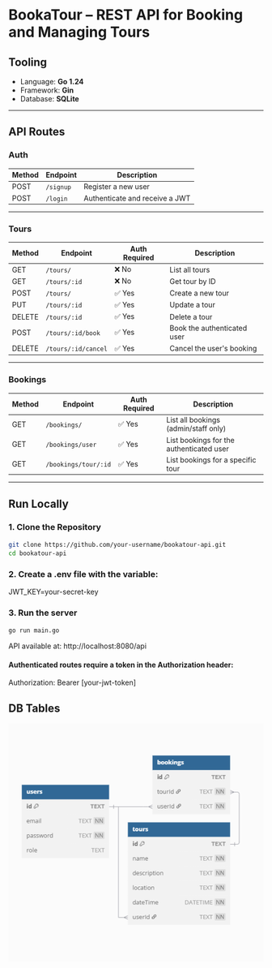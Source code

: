 # BookaTour – REST API for Booking and Managing Tours

## Tooling

- Language: **Go 1.24**
- Framework: **Gin**
- Database: **SQLite**

---

## API Routes

### Auth

| Method | Endpoint     | Description                        |
|--------|--------------|------------------------------------|
| POST   | `/signup`    | Register a new user                |
| POST   | `/login`     | Authenticate and receive a JWT     |

---

### Tours

| Method | Endpoint               | Auth Required | Description                        |
|--------|------------------------|---------------|------------------------------------|
| GET    | `/tours/`              | ❌ No         | List all tours                     |
| GET    | `/tours/:id`           | ❌ No         | Get tour by ID                     |
| POST   | `/tours/`              | ✅ Yes        | Create a new tour                  |
| PUT    | `/tours/:id`           | ✅ Yes        | Update a tour                      |
| DELETE | `/tours/:id`           | ✅ Yes        | Delete a tour                      |
| POST   | `/tours/:id/book`      | ✅ Yes        | Book the authenticated user        |
| DELETE | `/tours/:id/cancel`    | ✅ Yes        | Cancel the user's booking          |

---

### Bookings

| Method | Endpoint                | Auth Required | Description                               |
|--------|-------------------------|---------------|-------------------------------------------|
| GET    | `/bookings/`            | ✅ Yes        | List all bookings (admin/staff only)      |
| GET    | `/bookings/user`        | ✅ Yes        | List bookings for the authenticated user  |
| GET    | `/bookings/tour/:id`    | ✅ Yes        | List bookings for a specific tour         |

---

## Run Locally

### 1. Clone the Repository

```bash
git clone https://github.com/your-username/bookatour-api.git
cd bookatour-api
```

### 2. Create a .env file with the variable:

JWT_KEY=your-secret-key

### 3. Run the server

```bash
go run main.go
```

API available at:
http://localhost:8080/api


#### Authenticated routes require a token in the Authorization header:
Authorization: Bearer [your-jwt-token]


## DB Tables

![ERD - BookaTour](ERD_BookaTour.png)